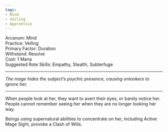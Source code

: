 ```yaml
---
tags:
- Mind
- Veiling
- Apprentice
---
```


Arcanum: Mind\
Practice: Veiling\
Primary Factor: Duration\
Withstand: Resolve\
Cost: 1 Mana\
Suggested Rote Skills: Empathy, Stealth, Subterfuge

---

_The mage hides the subject’s psychic presence, causing onlookers to ignore her._

---

When people look at her, they want to avert their eyes, or barely notice her. People cannot remember seeing her when they are no longer looking her way.

Beings using supernatural abilities to concentrate on her, including Active Mage Sight, provoke a Clash of Wills.